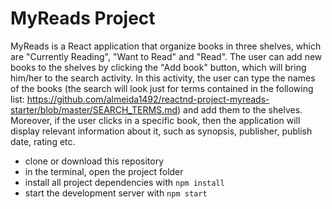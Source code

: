 # MyReads Project

MyReads is a React application that organize books in three shelves, which are "Currently Reading", "Want to Read" and "Read". The user can add new books to the shelves by clicking the "Add book" button, which will bring him/her to the search activity. In this activity, the user can type the names of the books (the search will look just for terms contained in the following list: https://github.com/almeida1492/reactnd-project-myreads-starter/blob/master/SEARCH_TERMS.md) and add them to the shelves. Moreover, if the user clicks in a specific book, then the application will display relevant information about it, such as synopsis, publisher, publish date, rating etc. 

* clone or download this repository
* in the terminal, open the project folder 
* install all project dependencies with `npm install`
* start the development server with `npm start`
